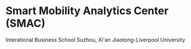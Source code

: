 # Smart Mobility Analytics Center (SMAC) 
Interational Business School Suzhou, Xi'an Jiaotong-Liverpool University
